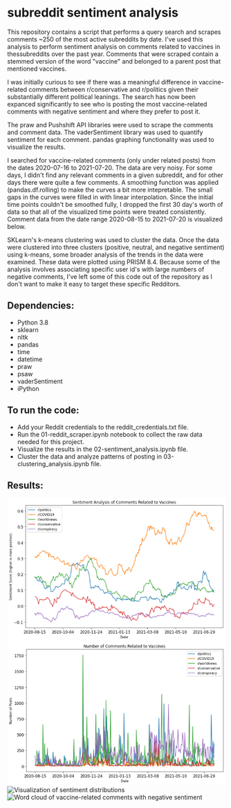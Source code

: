 # subreddit sentiment analysis

This repository contains a script that performs a query search and scrapes comments ~250 of the most active subreddits by date. I've used this analysis to perform sentiment analysis on comments related to vaccines in thessubreddits over the past year. Comments that were scraped contain a stemmed version of the word "vaccine" and belonged to a parent post that mentioned vaccines. 

I was initially curious to see if there was a meaningful difference in vaccine-related comments between r/conservative and r/politics given their substantially different political leanings. The search has now been expanced significantly to see who is posting the most vaccine-related comments with negative sentiment and where they prefer to post it. 

The praw and Pushshift API libraries were used to scrape the comments and comment data. The vaderSentiment library was used to quantify sentiment for each comment. pandas graphing functionality was used to visualize the results. 

I searched for vaccine-related comments (only under related posts) from the dates 2020-07-16 to 2021-07-20. The data are very noisy. For some days, I didn't find any relevant comments in a given subreddit, and for other days there were quite a few comments. A smoothing function was applied (pandas.df.rolling) to make the curves a bit more intepretable. The small gaps in the curves were filled in with linear interpolation. Since the initial time points couldn't be smoothed fully, I dropped the first 30 day's worth of data so that all of the visualized time points were treated consistently. Comment data from the date range 2020-08-15 to 2021-07-20 is visualized below. 

SKLearn's k-means clustering was used to cluster the data. Once the data were clustered into three clusters (positive, neutral, and negative sentiment) using k-means, some broader analysis of the trends in the data were examined. These data were plotted using PRISM 8.4. Because some of the analysis involves associating specific user id's with large numbers of negative comments, I've left some of this code out of the repository as I don't want to make it easy to target these specific Redditors. 

## Dependencies:
* Python 3.8
* sklearn
* nltk
* pandas
* time
* datetime
* praw
* psaw
* vaderSentiment
* iPython

## To run the code:
* Add your Reddit credentials to the reddit_credentials.txt file. 
* Run the 01-reddit_scraper.ipynb notebook to collect the raw data needed for this project. 
* Visualize the results in the 02-sentiment_analysis.ipynb file. 
* Cluster the data and analyze patterns of posting in 03-clustering_analysis.ipynb file. 

## Results:

![Visualization of sentiment analysis](https://github.com/miRNA183/subreddit_sentiment_analysis/blob/main/images/sentiment_analysis.jpg?raw=true)
![Visualization of number of comments per day](https://github.com/miRNA183/subreddit_sentiment_analysis/blob/main/images/post_count.jpg?raw=true)
![Visualization of sentiment distributions](https://github.com/miRNA183/subreddit_sentiment_analysis/blob/main/images/sentiment_distributions.jpg?raw=true)
![Word cloud of vaccine-related comments with negative sentiment](https://github.com/miRNA183/subreddit_sentiment_analysis/blob/main/images/neg_comment_word_cloud.jpg?raw=true)

